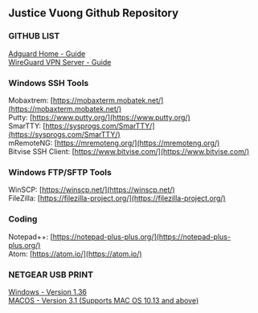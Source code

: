 ## Justice Vuong Github Repository

### GITHUB LIST
[Adguard Home - Guide](/adguard-home/)<br>
[WireGuard VPN Server - Guide](/wireguard-install/)

### Windows SSH Tools
Mobaxtrem: [https://mobaxterm.mobatek.net/](https://mobaxterm.mobatek.net/)<br>
Putty: [https://www.putty.org/](https://www.putty.org/)<br>
SmarTTY: [https://sysprogs.com/SmarTTY/](https://sysprogs.com/SmarTTY/)<br>
mRemoteNG: [https://mremoteng.org/](https://mremoteng.org/)<br>
Bitvise SSH Client: [https://www.bitvise.com/](https://www.bitvise.com/)<br>


### Windows FTP/SFTP Tools
WinSCP: [https://winscp.net/](https://winscp.net/)<br>
FileZilla: [https://filezilla-project.org/](https://filezilla-project.org/)<br>

### Coding
Notepad++: [https://notepad-plus-plus.org/](https://notepad-plus-plus.org/)<br>
Atom: [https://atom.io/](https://atom.io/)<br>

### NETGEAR USB PRINT
[Windows - Version 1.36](/Netgear-Print/USB-Printer_Win_v1.36.zip)<br>
[MACOS - Version 3.1 (Supports MAC OS 10.13 and above)](/Netgear-Print/USB-Printer-MAC_V3.1.zip)
